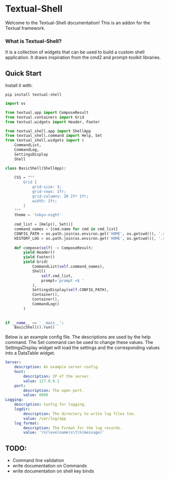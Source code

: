 # Textual-Shell

Welcome to the Textual-Shell documentation! This is an addon for the Textual framework.

### What is Textual-Shell?

It is a collection of widgets that can be used to build a custom shell application. It draws inspiration from the cmd2 and prompt-toolkit libraries. 

## Quick Start

Install it with:
``` 
pip install textual-shell
```

```py title='Basic Shell'
import os

from textual.app import ComposeResult
from textual.containers import Grid
from textual.widgets import Header, Footer

from textual_shell.app import ShellApp
from textual_shell.command import Help, Set
from textual_shell.widgets import (
    CommandList,
    CommandLog,
    SettingsDisplay
    Shell

class BasicShell(ShellApp):
    
    CSS = """
        Grid {
            grid-size: 3;
            grid-rows: 1fr;
            grid-columns: 20 2fr 1fr;
            width: 1fr;
        }
    """
    theme = 'tokyo-night'
        
    cmd_list = [Help(), Set()]
    command_names = [cmd.name for cmd in cmd_list]
    CONFIG_PATH = os.path.join(os.environ.get('HOME', os.getcwd()), '.config.yml')
    HISTORY_LOG = os.path.join(os.environ.get('HOME', os.getcwd()), '.shell_history.log')
    
    def compose(self) -> ComposeResult:
        yield Header()
        yield Footer()
        yield Grid(
            CommandList(self.command_names),
            Shell(
                self.cmd_list,
                prompt='prompt <$ '
            ),
            SettingsDisplay(self.CONFIG_PATH),
            Container(),
            Container(),
            CommandLog()
        )
        
        
if __name__ == '__main__':
    BasicShell().run()
```

Below is an example config file. The descriptions are used by the help command. 
The Set command can be used to change these values. The SettingsDisplay widget will load the settings and the corresponding values
into a DataTable widget.

```yml title=".config.yml"
Server:
    description: An example server config.
    host:
        description: IP of the server.
        value: 127.0.0.1
    port:
        description: The open port.
        value: 8000
Logging:
    description: Config for logging.
    logdir:
        description: The directory to write log files too.
        value: /var/log/app
    log_format:
        description: The Format for the log records.
        value: '\%(levelname)s\t\%(message)'

```

## TODO:

* Command line validation
* write documentation on Commands
* write documentation on shell key binds
